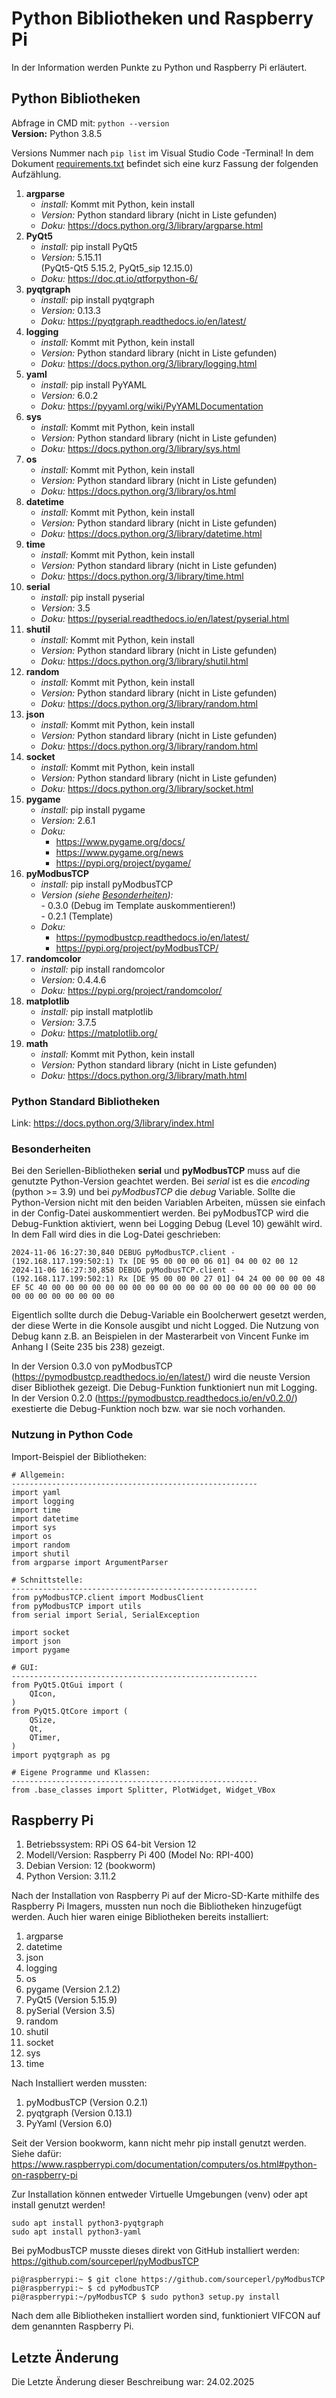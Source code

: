 # Python Bibliotheken und Raspberry Pi

In der Information werden Punkte zu Python und Raspberry Pi erläutert.

## Python Bibliotheken

Abfrage in CMD mit: `python --version`    
**Version:** Python 3.8.5

Versions Nummer nach `pip list` im Visual Studio Code -Terminal! In dem Dokument [requirements.txt](../requirements.txt) befindet sich eine kurz Fassung der folgenden Aufzählung.

1. **argparse**
    - *install:* Kommt mit Python, kein install
    - *Version:* Python standard library (nicht in Liste gefunden)
    - *Doku:* https://docs.python.org/3/library/argparse.html
2. **PyQt5**
    - *install:* pip install PyQt5
    - *Version:* 5.15.11   
    (PyQt5-Qt5 5.15.2, PyQt5_sip 12.15.0)
    - *Doku:* https://doc.qt.io/qtforpython-6/
3. **pyqtgraph**
    - *install:* pip install pyqtgraph
    - *Version:* 0.13.3
    - *Doku:* https://pyqtgraph.readthedocs.io/en/latest/
4. **logging**
    - *install:* Kommt mit Python, kein install
    - *Version:* Python standard library (nicht in Liste gefunden)
    - *Doku:* https://docs.python.org/3/library/logging.html
5. **yaml**
    - *install:* pip install PyYAML
    - *Version:* 6.0.2
    - *Doku:* https://pyyaml.org/wiki/PyYAMLDocumentation
6. **sys**
    - *install:* Kommt mit Python, kein install
    - *Version:* Python standard library (nicht in Liste gefunden)
    - *Doku:* https://docs.python.org/3/library/sys.html
7. **os**
    - *install:* Kommt mit Python, kein install
    - *Version:* Python standard library (nicht in Liste gefunden)
    - *Doku:* https://docs.python.org/3/library/os.html
8. **datetime**
    - *install:* Kommt mit Python, kein install
    - *Version:* Python standard library (nicht in Liste gefunden)
    - *Doku:* https://docs.python.org/3/library/datetime.html
9. **time**
    - *install:* Kommt mit Python, kein install
    - *Version:* Python standard library (nicht in Liste gefunden)
    - *Doku:* https://docs.python.org/3/library/time.html
10. **serial**
    - *install:* pip install pyserial
    - *Version:* 3.5
    - *Doku:* https://pyserial.readthedocs.io/en/latest/pyserial.html
11. **shutil**
    - *install:* Kommt mit Python, kein install 
    - *Version:* Python standard library (nicht in Liste gefunden) 
    - *Doku:* https://docs.python.org/3/library/shutil.html
12. **random**
    - *install:* Kommt mit Python, kein install 
    - *Version:* Python standard library (nicht in Liste gefunden)
    - *Doku:* https://docs.python.org/3/library/random.html
13. **json**
    - *install:* Kommt mit Python, kein install
    - *Version:* Python standard library (nicht in Liste gefunden)
    - *Doku:* https://docs.python.org/3/library/random.html
14. **socket**
    - *install:* Kommt mit Python, kein install
    - *Version:* Python standard library (nicht in Liste gefunden)
    - *Doku:* https://docs.python.org/3/library/socket.html
15. **pygame**
    - *install:* pip install pygame
    - *Version:* 2.6.1
    - *Doku:* 
        - https://www.pygame.org/docs/
        - https://www.pygame.org/news
        - https://pypi.org/project/pygame/  
16. **pyModbusTCP**    
    - *install:* pip install pyModbusTCP
    - *Version (siehe [Besonderheiten](#Besonderheiten)):*    
            - 0.3.0 (Debug im Template auskommentieren!)  
            - 0.2.1 (Template)
    - *Doku:* 
        - https://pymodbustcp.readthedocs.io/en/latest/
        - https://pypi.org/project/pyModbusTCP/      
17. **randomcolor**
    - *install:* pip install randomcolor
    - *Version:* 0.4.4.6
    - *Doku:* https://pypi.org/project/randomcolor/ 
18. **matplotlib**
    - *install:* pip install matplotlib
    - *Version:* 3.7.5
    - *Doku:* https://matplotlib.org/
19. **math**
    - *install:* Kommt mit Python, kein install
    - *Version:* Python standard library (nicht in Liste gefunden)
    - *Doku:* https://docs.python.org/3/library/math.html

### Python Standard Bibliotheken
Link: https://docs.python.org/3/library/index.html

### Besonderheiten

Bei den Seriellen-Bibliotheken **serial** und **pyModbusTCP** muss auf die genutzte Python-Version geachtet werden. Bei *serial* ist es die *encoding* (python >= 3.9) und bei *pyModbusTCP* die *debug* Variable. Sollte die Python-Version nicht mit den beiden Variablen Arbeiten, müssen sie einfach in der Config-Datei auskommentiert werden. Bei pyModbusTCP wird die Debug-Funktion aktiviert, wenn bei Logging Debug (Level 10) gewählt wird. In dem Fall wird dies in die Log-Datei geschrieben:

```
2024-11-06 16:27:30,840 DEBUG pyModbusTCP.client - (192.168.117.199:502:1) Tx [DE 95 00 00 00 06 01] 04 00 02 00 12
2024-11-06 16:27:30,858 DEBUG pyModbusTCP.client - (192.168.117.199:502:1) Rx [DE 95 00 00 00 27 01] 04 24 00 00 00 00 48 EF 5C 40 00 00 00 00 00 00 00 00 00 00 00 00 00 00 00 00 00 00 00 00 00 00 00 00 00 00 00 00
```

Eigentlich sollte durch die Debug-Variable ein Boolcherwert gesetzt werden, der diese Werte in die Konsole ausgibt und nicht Logged. Die Nutzung von Debug kann z.B. an Beispielen in der Masterarbeit von Vincent Funke im Anhang I (Seite 235 bis 238) gezeigt.

In der Version 0.3.0 von pyModbusTCP (https://pymodbustcp.readthedocs.io/en/latest/) wird die neuste Version diser Bibliothek gezeigt. Die Debug-Funktion funktioniert nun mit Logging. In der Version 0.2.0 (https://pymodbustcp.readthedocs.io/en/v0.2.0/) exestierte die Debug-Funktion noch bzw. war sie noch vorhanden. 

### Nutzung in Python Code

Import-Beispiel der Bibliotheken:
```
# Allgemein:
-------------------------------------------------------
import yaml
import logging
import time
import datetime
import sys
import os
import random
import shutil
from argparse import ArgumentParser

# Schnittstelle:
-------------------------------------------------------
from pyModbusTCP.client import ModbusClient
from pyModbusTCP import utils
from serial import Serial, SerialException

import socket   
import json
import pygame

# GUI:
-------------------------------------------------------
from PyQt5.QtGui import (
    QIcon, 
)
from PyQt5.QtCore import (
    QSize,
    Qt,
    QTimer,
)
import pyqtgraph as pg

# Eigene Programme und Klassen:
-------------------------------------------------------
from .base_classes import Splitter, PlotWidget, Widget_VBox
```

## Raspberry Pi

1. Betriebssystem: RPi OS 64-bit Version 12
2. Modell/Version: Raspberry Pi 400 (Model No: RPI-400)
3. Debian Version: 12 (bookworm)
4. Python Version: 3.11.2

Nach der Installation von Raspberry Pi auf der Micro-SD-Karte mithilfe des Raspberry Pi Imagers, mussten nun noch die Bibliotheken hinzugefügt werden. Auch hier waren einige Bibliotheken bereits installiert:

1. argparse
2. datetime
3. json
4. logging
5. os
6. pygame (Version 2.1.2)
7. PyQt5 (Version 5.15.9)
8. pySerial (Version 3.5)
9. random
10. shutil
11. socket
12. sys
13. time 

Nach Installiert werden mussten:

1. pyModbusTCP (Version 0.2.1)
2. pyqtgraph (Version 0.13.1) 
3. PyYaml (Version 6.0)

Seit der Version bookworm, kann nicht mehr pip install genutzt werden. Siehe dafür: https://www.raspberrypi.com/documentation/computers/os.html#python-on-raspberry-pi

Zur Installation können entweder Virtuelle Umgebungen (venv) oder apt install genutzt werden!

```
sudo apt install python3-pyqtgraph
sudo apt install python3-yaml
```

Bei pyModbusTCP musste dieses direkt von GitHub installiert werden: https://github.com/sourceperl/pyModbusTCP 

```
pi@raspberrypi:~ $ git clone https://github.com/sourceperl/pyModbusTCP
pi@raspberrypi:~ $ cd pyModbusTCP
pi@raspberrypi:~/pyModbusTCP $ sudo python3 setup.py install
```

Nach dem alle Bibliotheken installiert worden sind, funktioniert VIFCON auf dem genannten Raspberry Pi. 

## Letzte Änderung

Die Letzte Änderung dieser Beschreibung war: 24.02.2025